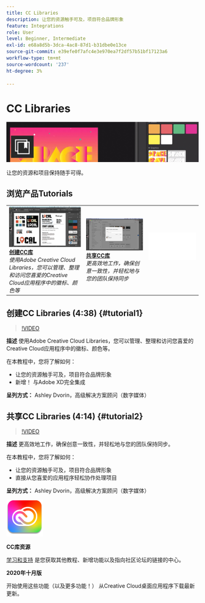 ```yaml
---
title: CC Libraries
description: 让您的资源触手可及，项目符合品牌形象
feature: Integrations
role: User
level: Beginner, Intermediate
exl-id: e68a8d5b-3dca-4ac8-87d1-b31dbe0e13ce
source-git-commit: e39efe0f7afc4e3e970ea7f2df57b51bf17123a6
workflow-type: tm+mt
source-wordcount: '237'
ht-degree: 3%

---
```


# CC Libraries

![教程主图](../assets/CCLibs.jpg)

让您的资源和项目保持随手可得。

## 浏览产品Tutorials

<table style="table-layout:fixed">
<tr>
 <td>
   <a href="cclibraries.md#tutorial1">
      <img alt="创建CC库" src="../assets/libraries_create_dvorin_thumbnail.jpg" />
   </a>
    <div>
   <a href="cclibraries.md#tutorial1"><strong>创建CC库</strong></a>
    </div>
    <em>使用Adobe Creative Cloud Libraries，您可以管理、整理和访问您喜爱的Creative Cloud应用程序中的徽标、颜色等</em>
    <br>
  </td>
   <td>
   <a href="cclibraries.md#tutorial2">
      <img alt="共享CC库" src="../assets/libraries_share_dvorin_thumbnail.jpg" />
   </a>
    <div>
   <a href="cclibraries.md#tutorial2"><strong>共享CC库</strong></a>
    </div>
    <em>更高效地工作，确保创意一致性，并轻松地与您的团队保持同步</em>
    <br>
  </td>
  <td>
    <img alt="间隔物" src="../assets/Whitespacer.png" />
    <div>
    <br>
  </td>
</tr>
</table>

## 创建CC Libraries (4:38) {#tutorial1}

>[!VIDEO](https://video.tv.adobe.com/v/326802?hidetitle=true)

**描述**
使用Adobe Creative Cloud Libraries，您可以管理、整理和访问您喜爱的Creative Cloud应用程序中的徽标、颜色等。

在本教程中，您将了解如何：
* 让您的资源触手可及，项目符合品牌形象
* 新增！ 与Adobe XD完全集成

**呈列方式：**
Ashley Dvorin，高级解决方案顾问（数字媒体）

## 共享CC Libraries (4:14) {#tutorial2}

>[!VIDEO](https://video.tv.adobe.com/v/326803?hidetitle=true)

**描述**
更高效地工作，确保创意一致性，并轻松地与您的团队保持同步。

在本教程中，您将了解如何：
* 让您的资源触手可及，项目符合品牌形象
* 直接从您喜爱的应用程序轻松协作处理项目

**呈列方式：**
Ashley Dvorin，高级解决方案顾问（数字媒体）

![CC Libraries徽标](../assets/cc_appicon_96.png)

**CC库资源**

[学习和支持](https://helpx.adobe.com/creative-cloud/help/libraries.html) 是您获取其他教程、新增功能以及指向社区论坛的链接的中心。

**2020年十月版**

开始使用这些功能（以及更多功能！） 从Creative Cloud桌面应用程序下载最新更新。
